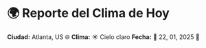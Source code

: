 # 🌍 Reporte del Clima de Hoy

**Ciudad:** Atlanta, US 🌐
**Clima:** ☀️ Cielo claro
**Fecha:** 📅 22, 01, 2025 🚀
